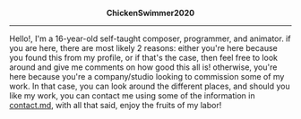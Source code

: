 <p align="center"><strong>ChickenSwimmer2020</strong></p>

---

Hello!, I'm a 16-year-old self-taught composer, programmer, and animator. if you are here, there are most likely 2 reasons: either you're here because you found this from my profile, or if that's the case, then feel free to look around and give me comments on how good this all is! otherwise, you're here because you're a company/studio looking to commission some of my work. In that case, you can look around the different places, and should you like my work, you can contact me using some of the information in [contact.md](./CONTACT.md), with all that said, enjoy the fruits of my labor!
